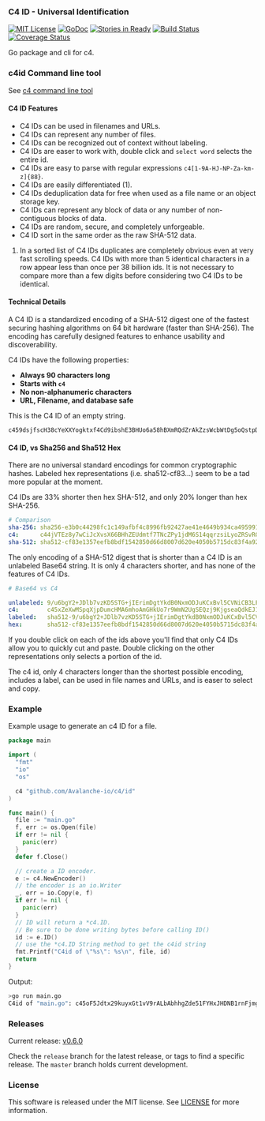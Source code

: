 ### C4 ID - Universal Identification

[![MIT License](https://img.shields.io/badge/license-MIT-blue.svg)](../LICENSE)
[![GoDoc](https://godoc.org/github.com/Avalanche-io/c4?status.svg)](https://godoc.org/github.com/Avalanche-io/c4)
[![Stories in Ready](https://badge.waffle.io/Avalanche-io/c4.png?label=ready&title=Ready)](https://waffle.io/Avalanche-io/c4)
[![Build Status](https://travis-ci.org/Avalanche-io/c4.svg?branch=master)](https://travis-ci.org/Avalanche-io/c4)
[![Coverage Status](https://coveralls.io/repos/github/Avalanche-io/c4/badge.svg?branch=master)](https://coveralls.io/github/Avalanche-io/c4?branch=master)

Go package and cli for c4.

### c4id Command line tool
See [c4 command line tool](https://github.com/Avalanche-io/c4/tree/master/cmd/c4id)

#### C4 ID Features

- C4 IDs can be used in filenames and URLs.
- C4 IDs can represent any number of files.
- C4 IDs can be recognized out of context without labeling.
- C4 IDs are easer to work with, double click and `select word` selects the entire id.
- C4 IDs are easy to parse with regular expressions `c4[1-9A-HJ-NP-Za-km-z]{88}`.
- C4 IDs are easily differentiated (1).
- C4 IDs deduplication data for free when used as a file name or an object storage key. 
- C4 IDs can represent any block of data or any number of non-contiguous blocks of data.
- C4 IDs are random, secure, and completely unforgeable.
- C4 ID sort in the same order as the raw SHA-512 data.

1. In a sorted list of C4 IDs duplicates are completely obvious even at very fast scrolling speeds. C4 IDs with more than 5 identical characters in a row appear less than once per 38 billion ids. It is not necessary to compare more than a few digits before considering two C4 IDs to be identical.

#### Technical Details
A C4 ID is a standardized encoding of a SHA-512 digest one of the fastest securing hashing algorithms on 64 bit hardware (faster than SHA-256). The encoding has carefully designed features to enhance usability and discoverability.

C4 IDs have the following properties:

- **Always 90 characters long**
- **Starts with `c4`**
- **No non-alphanumeric characters**
- **URL, Filename, and database safe**

This is the C4 ID of an empty string.

```
c459dsjfscH38cYeXXYogktxf4Cd9ibshE3BHUo6a58hBXmRQdZrAkZzsWcbWtDg5oQstpDuni4Hirj75GEmTc1sFT
```

#### C4 ID, vs Sha256 and Sha512 Hex
There are no universal standard encodings for common cryptographic hashes. Labeled hex representations (i.e. sha512-cf83...) seem to be a tad more popular at the moment.

C4 IDs are 33% shorter then hex SHA-512, and only 20% longer than hex SHA-256.

```yaml
# Comparison
sha-256: sha256-e3b0c44298fc1c149afbf4c8996fb92427ae41e4649b934ca495991b7852b855
c4:      c44jVTEz8y7wCiJcXvsX66BHhZEUdmtf7TNcZPy1jdM6S14qqrzsiLyoZRSvRGcAMLnKn4zVBvAFimNg14NFKp46cC
sha-512: sha512-cf83e1357eefb8bdf1542850d66d8007d620e4050b5715dc83f4a921d36ce9ce47d0d13c5d85f2b0ff8318d2877eec2f63b931bd47417a81a538327af927da3e
```

The only encoding of a SHA-512 digest that is shorter than a C4 ID is an unlabeled Base64 string. It is only 4 characters shorter, and has none of the features of C4 IDs.

```yaml
# Base64 vs C4

unlabeled: 9/u6bgY2+JDlb7vzKD5STG+jIErimDgtYkdB0NxmODJuKCxBvl5CVNiCB3LFUYosWowMf37aGVlKfrU5RT4e1w
c4:        c45xZeXwMSpqXjpDumcHMA6mhoAmGHkUo7r9WmN2UgSEQzj9KjgseaQdkEJ11fGb5S1WEENcV3q8RFWwEeVpC7Fjk2
labeled:   sha512-9/u6bgY2+JDlb7vzKD5STG+jIErimDgtYkdB0NxmODJuKCxBvl5CVNiCB3LFUYosWowMf37aGVlKfrU5RT4e1w
hex:       sha512-cf83e1357eefb8bdf1542850d66d8007d620e4050b5715dc83f4a921d36ce9ce47d0d13c5d85f2b0ff8318d2877eec2f63b931bd47417a81a538327af927da3e
```

If you double click on each of the ids above you'll find that only C4 IDs allow you to quickly cut and paste.  Double clicking on the other representations only selects a portion of the id.

The c4 id, only 4 characters longer than the shortest possible encoding, includes a label, can be used in file names and URLs, and is easer to select and copy.


### Example
Example usage to generate an c4 ID for a file.

```go
package main

import (
  "fmt"
  "io"
  "os"

  c4 "github.com/Avalanche-io/c4/id"
)

func main() {
  file := "main.go"
  f, err := os.Open(file)
  if err != nil {
    panic(err)
  }
  defer f.Close()

  // create a ID encoder.
  e := c4.NewEncoder()
  // the encoder is an io.Writer
  _, err = io.Copy(e, f)
  if err != nil {
    panic(err)
  }
  // ID will return a *c4.ID.
  // Be sure to be done writing bytes before calling ID()
  id := e.ID()
  // use the *c4.ID String method to get the c4id string
  fmt.Printf("C4id of \"%s\": %s\n", file, id)
  return
}

```

Output:

```bash
>go run main.go 
C4id of "main.go": c45oF5Jdtx29kuyxGt1vV9rALbAbhhgZde51FYHxJHDNB1rnFjmgzvJCgFH61ChV8MMcmnPuiDthiva7LYgAbhuy1X
```


### Releases 

Current release: [v0.6.0](https://github.com/Avalanche-io/c4/tree/v0.6.0)

Check the `release` branch for the latest release, or tags to find a specific release.  The `master` branch holds current development.

### License
This software is released under the MIT license.  See [LICENSE](./LICENSE) for more information.
